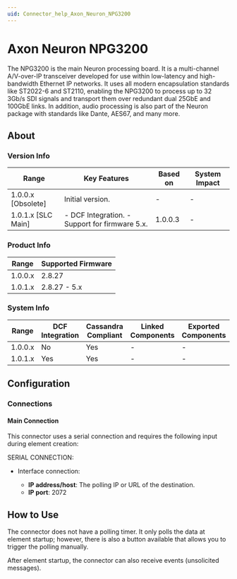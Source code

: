 ```yaml
---
uid: Connector_help_Axon_Neuron_NPG3200
---
```


# Axon Neuron NPG3200

The NPG3200 is the main Neuron processing board. It is a multi-channel A/V-over-IP transceiver developed for use within low-latency and high-bandwidth Ethernet IP networks. It uses all modern encapsulation standards like ST2022-6 and ST2110, enabling the NPG3200 to process up to 32 3Gb/s SDI signals and transport them over redundant dual 25GbE and 100GbE links. In addition, audio processing is also part of the Neuron package with standards like Dante, AES67, and many more.

## About

### Version Info

| **Range**            | **Key Features**                                | **Based on** | **System Impact** |
|----------------------|-------------------------------------------------|--------------|-------------------|
| 1.0.0.x \[Obsolete\] | Initial version.                                | \-           | \-                |
| 1.0.1.x \[SLC Main\] | \- DCF Integration. - Support for firmware 5.x. | 1.0.0.3      | \-                |

### Product Info

| Range     | Supported Firmware     |
|-----------|------------------------|
| 1.0.0.x   | 2.8.27                 |
| 1.0.1.x   | 2.8.27 - 5.x           |

### System Info

| Range     | DCF Integration     | Cassandra Compliant     | Linked Components     | Exported Components     |
|-----------|---------------------|-------------------------|-----------------------|-------------------------|
| 1.0.0.x   | No                  | Yes                     | \-                    | \-                      |
| 1.0.1.x   | Yes                 | Yes                     | \-                    | \-                      |

## Configuration

### Connections

#### Main Connection

This connector uses a serial connection and requires the following input during element creation:

SERIAL CONNECTION:

- Interface connection:

  - **IP address/host**: The polling IP or URL of the destination.
  - **IP port**: 2072

## How to Use

The connector does not have a polling timer. It only polls the data at element startup; however, there is also a button available that allows you to trigger the polling manually.

After element startup, the connector can also receive events (unsolicited messages).
